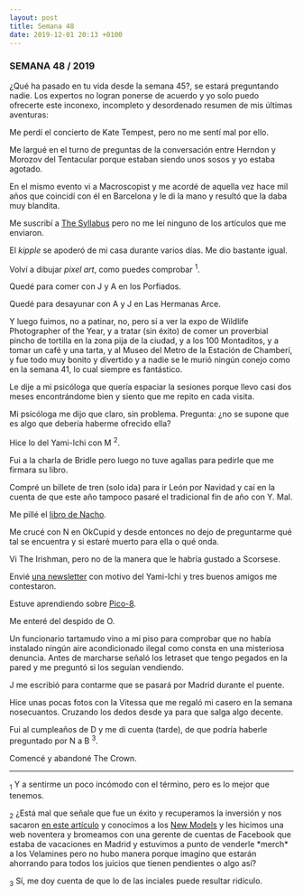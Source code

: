 ```yaml
---
layout: post
title: Semana 48
date: 2019-12-01 20:13 +0100
---
```


### SEMANA 48 / 2019

¿Qué ha pasado en tu vida desde la semana 45?, se estará preguntando nadie.
Los expertos no logran ponerse de acuerdo y yo solo puedo ofrecerte este
inconexo, incompleto y desordenado resumen de mis últimas aventuras: 

<!-- more -->

Me perdí el concierto de Kate Tempest, pero no me sentí mal por ello.

Me largué en el turno de preguntas de la conversación entre Herndon y Morozov
del Tentacular porque estaban siendo unos sosos y yo estaba agotado.

En el mismo evento vi a Macroscopist y me acordé de aquella vez hace mil años
que coincidí con él en Barcelona y le di la mano y resultó que la daba muy
blandita.

Me suscribí a <a href="https://the-syllabus.com">The Syllabus</a> pero no me
leí ninguno de los artículos que me enviaron.

El *kipple* se apoderó de mi casa durante varios días. Me dio bastante igual.

Volví a dibujar *pixel art*, como puedes comprobar <sup>1</sup>.

Quedé para comer con J y A en los Porfiados.

Quedé para desayunar con A y J en Las Hermanas Arce.

Y luego fuimos, no a patinar, no,  pero sí a ver la expo de Wildlife
Photographer of the Year, y a tratar (sin éxito) de comer un proverbial pincho
de tortilla en la zona pija de la ciudad, y a los 100 Montaditos, y a tomar un
café y una tarta, y al Museo del Metro de la Estación de Chamberí, y fue todo
muy bonito y divertido y a nadie se le murió ningún conejo como en la semana
41, lo cual siempre es fantástico.

Le dije a mi psicóloga que quería espaciar la sesiones porque llevo casi dos
meses encontrándome bien y siento que me repito en cada visita.

Mi psicóloga me dijo que claro, sin problema. Pregunta: ¿no se supone que es
algo que debería haberme ofrecido ella?

Hice lo del Yami-Ichi con M <sup>2</sup>.

Fui a la charla de Bridle pero luego no tuve agallas para pedirle que me
firmara su libro.

Compré un billete de tren (solo ida) para ir León por Navidad y caí en la
cuenta de que este año tampoco pasaré el tradicional fin de año con Y. Mal.

Me pillé el <a
href="https://www.mistergriffin.es/product-page/en-d%C3%BCsseldorf-no-hay-ni-puede-haber-leones">libro
de Nacho</a>.

Me crucé con N en OkCupid y desde entonces no dejo de preguntarme qué tal se
encuentra y si estaré muerto para ella o qué onda.

Vi The Irishman, pero no de la manera que le habría gustado a Scorsese.

Envié <a href="https://tinyletter.com/javierarce">una newsletter</a> con motivo
del Yami-Ichi y tres buenos amigos me contestaron.

Estuve aprendiendo sobre [Pico-8](https://www.lexaloffle.com/pico-8.php).

Me enteré del despido de O.

Un funcionario tartamudo vino a mi piso para comprobar que no había instalado
ningún aire acondicionado ilegal como consta en una misteriosa denuncia. Antes
de marcharse señaló los letraset que tengo pegados en la pared y me preguntó si
los seguían vendiendo.

J me escribió para contarme que se pasará por Madrid durante el puente.

Hice unas pocas fotos con la Vitessa que me regaló mi casero en la semana
nosecuantos. Cruzando los dedos desde ya para que salga algo decente.

Fui al cumpleaños de D y me di cuenta (tarde), de que podría haberle preguntado
por N a B <sup>3</sup>.

Comencé y abandoné The Crown.

---

<div class="Footnotes">
<p><sub>1</sub> Y a sentirme un poco incómodo con el término, pero es lo mejor que tenemos.</p>
<p> <sub>2</sub> ¿Está mal que señale que fue un éxito y recuperamos la inversión y nos sacaron <a href="https://verne.elpais.com/verne/2019/11/25/articulo/1574672011_432896.html">en este artículo</a> y conocimos a los <a href="https://newmodels.io">New Models</a> y les hicimos una web noventera y bromeamos con una gerente de cuentas de Facebook que estaba de vacaciones en Madrid y estuvimos a punto de venderle *merch* a los Velamines pero no hubo manera porque imagino que estarán ahorrando para todos los juicios que tienen pendientes o algo así?  </p>
<p><sub>3</sub> Sí, me doy cuenta de que lo de las inciales puede resultar ridículo.</p>
</div>  
